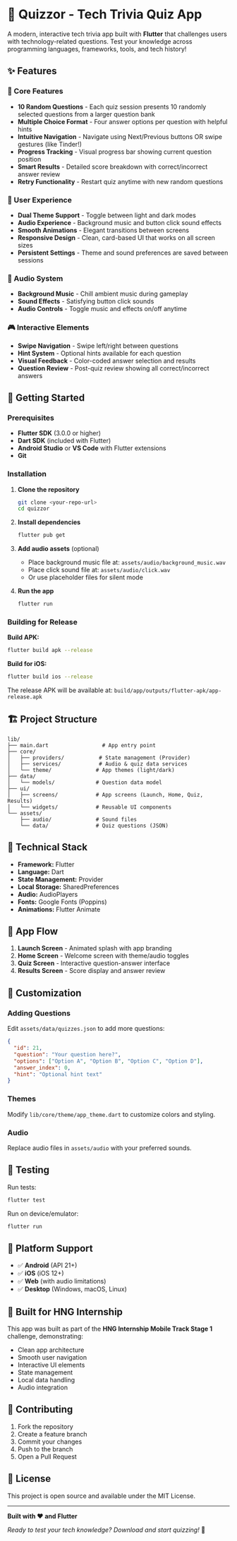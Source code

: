 # 🧠 Quizzor - Tech Trivia Quiz App

A modern, interactive tech trivia app built with **Flutter** that challenges users with technology-related questions. Test your knowledge across programming languages, frameworks, tools, and tech history!

## ✨ Features

### 🎯 Core Features
- **10 Random Questions** - Each quiz session presents 10 randomly selected questions from a larger question bank
- **Multiple Choice Format** - Four answer options per question with helpful hints
- **Intuitive Navigation** - Navigate using Next/Previous buttons OR swipe gestures (like Tinder!)
- **Progress Tracking** - Visual progress bar showing current question position
- **Smart Results** - Detailed score breakdown with correct/incorrect answer review
- **Retry Functionality** - Restart quiz anytime with new random questions

### 🎨 User Experience
- **Dual Theme Support** - Toggle between light and dark modes
- **Audio Experience** - Background music and button click sound effects
- **Smooth Animations** - Elegant transitions between screens
- **Responsive Design** - Clean, card-based UI that works on all screen sizes
- **Persistent Settings** - Theme and sound preferences are saved between sessions

### 🎵 Audio System
- **Background Music** - Chill ambient music during gameplay
- **Sound Effects** - Satisfying button click sounds
- **Audio Controls** - Toggle music and effects on/off anytime

### 🎮 Interactive Elements
- **Swipe Navigation** - Swipe left/right between questions
- **Hint System** - Optional hints available for each question
- **Visual Feedback** - Color-coded answer selection and results
- **Question Review** - Post-quiz review showing all correct/incorrect answers

## 🚀 Getting Started

### Prerequisites
- **Flutter SDK** (3.0.0 or higher)
- **Dart SDK** (included with Flutter)
- **Android Studio** or **VS Code** with Flutter extensions
- **Git**

### Installation

1. **Clone the repository**
   ```bash
   git clone <your-repo-url>
   cd quizzor
   ```

2. **Install dependencies**
   ```bash
   flutter pub get
   ```

3. **Add audio assets** (optional)
   - Place background music file at: `assets/audio/background_music.wav`
   - Place click sound file at: `assets/audio/click.wav`
   - Or use placeholder files for silent mode

4. **Run the app**
   ```bash
   flutter run
   ```

### Building for Release

**Build APK:**
```bash
flutter build apk --release
```

**Build for iOS:**
```bash
flutter build ios --release
```

The release APK will be available at: `build/app/outputs/flutter-apk/app-release.apk`

## 🏗️ Project Structure

```
lib/
├── main.dart                 # App entry point
├── core/
│   ├── providers/           # State management (Provider)
│   ├── services/            # Audio & quiz data services
│   └── theme/              # App themes (light/dark)
├── data/
│   └── models/             # Question data model
├── ui/
│   ├── screens/            # App screens (Launch, Home, Quiz, Results)
│   └── widgets/            # Reusable UI components
└── assets/
    ├── audio/              # Sound files
    └── data/               # Quiz questions (JSON)
```

## 🎯 Technical Stack

- **Framework:** Flutter
- **Language:** Dart
- **State Management:** Provider
- **Local Storage:** SharedPreferences
- **Audio:** AudioPlayers
- **Fonts:** Google Fonts (Poppins)
- **Animations:** Flutter Animate

## 📱 App Flow

1. **Launch Screen** - Animated splash with app branding
2. **Home Screen** - Welcome screen with theme/audio toggles
3. **Quiz Screen** - Interactive question-answer interface
4. **Results Screen** - Score display and answer review

## 🎨 Customization

### Adding Questions
Edit `assets/data/quizzes.json` to add more questions:
```json
{
  "id": 21,
  "question": "Your question here?",
  "options": ["Option A", "Option B", "Option C", "Option D"],
  "answer_index": 0,
  "hint": "Optional hint text"
}
```

### Themes
Modify `lib/core/theme/app_theme.dart` to customize colors and styling.

### Audio
Replace audio files in `assets/audio` with your preferred sounds.

## 🧪 Testing

Run tests:
```bash
flutter test
```

Run on device/emulator:
```bash
flutter run
```

## 📱 Platform Support

- ✅ **Android** (API 21+)
- ✅ **iOS** (iOS 12+)
- ✅ **Web** (with audio limitations)
- ✅ **Desktop** (Windows, macOS, Linux)

## 🎯 Built for HNG Internship

This app was built as part of the **HNG Internship Mobile Track Stage 1** challenge, demonstrating:
- Clean app architecture
- Smooth user navigation
- Interactive UI elements
- State management
- Local data handling
- Audio integration

## 🤝 Contributing

1. Fork the repository
2. Create a feature branch
3. Commit your changes
4. Push to the branch
5. Open a Pull Request

## 📄 License

This project is open source and available under the MIT License.

---

**Built with ❤️ and Flutter**

*Ready to test your tech knowledge? Download and start quizzing!* 🚀